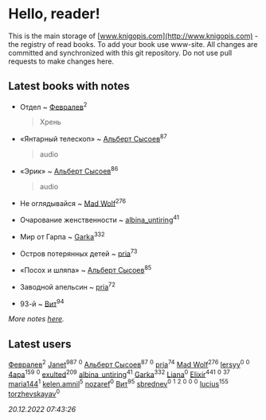 # Hello, reader!
This is the main storage of [www.knigopis.com](http://www.knigopis.com) - the registry of read books.
To add your book use www-site. All changes are committed and synchronized with this git repository.
Do not use pull requests to make changes here.


## Latest books with notes
* Отдел ~ [Февралев](users/100/100447278595804083446-google)<sup>2</sup>
    > Хрень

* «Янтарный телескоп» ~ [Альберт Сысоев](users/474/47446642-vkontakte)<sup>87</sup>
    > audio

* «Эрик» ~ [Альберт Сысоев](users/474/47446642-vkontakte)<sup>86</sup>
    > audio

* Не оглядывайся ~ [Mad Wolf](users/947/94738840-vkontakte)<sup>276</sup>

* Очарование женственности ~ [albina_untiring](users/257/2579695-vkontakte)<sup>41</sup>

* Мир от Гарпа ~ [Garka](users/115/115753719718250012620-google)<sup>332</sup>

* Остров потерянных детей ~ [pria](users/128/128917939-vkontakte)<sup>73</sup>

* «Посох и шляпа» ~ [Альберт Сысоев](users/474/47446642-vkontakte)<sup>85</sup>

* Заводной апельсин ~ [pria](users/128/128917939-vkontakte)<sup>72</sup>

* 93-й ~ [Вит](users/300/300273923-vkontakte)<sup>94</sup>


_More notes [here](latest_books_with_notes.md)._


## Latest users
[Февралев](users/100/100447278595804083446-google)<sup>2</sup> 
[Janet](users/108/108113656204404967440-google)<sup>987</sup> 
[](users/109/109183546699066617775-google)<sup>0</sup> 
[Альберт Сысоев](users/474/47446642-vkontakte)<sup>87</sup> 
[](users/557/55713637-yandex)<sup>0</sup> 
[pria](users/128/128917939-vkontakte)<sup>74</sup> 
[Mad Wolf](users/947/94738840-vkontakte)<sup>276</sup> 
[lersyy](users/534/534058281-vkontakte)<sup>0</sup> 
[](users/106/106957654900199939247-google)<sup>0</sup> 
[4apa](users/117/117392596378069249667-google)<sup>159</sup> 
[](users/102/102335809246232220069-google)<sup>0</sup> 
[exulted](users/100/100599204551896265722-google)<sup>209</sup> 
[albina_untiring](users/257/2579695-vkontakte)<sup>41</sup> 
[Garka](users/115/115753719718250012620-google)<sup>332</sup> 
[Liana](users/116/116745388223641294260-google)<sup>0</sup> 
[Elixir](users/115/115826717712507836033-google)<sup>441</sup> 
[](users/105/105856312850094798390-google)<sup>0</sup> 
[](users/118/118248226132797004598-google)<sup>37</sup> 
[maria144](users/298/29830911-vkontakte)<sup>1</sup> 
[kelen.amnil](users/555/555255766-yandex)<sup>5</sup> 
[nozaref](users/360/360373228-vkontakte)<sup>0</sup> 
[Вит](users/300/300273923-vkontakte)<sup>95</sup> 
[sbrednev](users/152/152568287-vkontakte)<sup>0</sup> 
[](users/116/116931591025617696299-google)<sup>1</sup> 
[](users/106/106915386474260202605-google)<sup>2</sup> 
[](users/336/336022778-yandex)<sup>0</sup> 
[](users/105/105504786394629614265-google)<sup>0</sup> 
[](users/490/4902057994187718389-mailru)<sup>0</sup> 
[lucius](users/838/83820536-yandex)<sup>155</sup> 
[torzhevskayav](users/142/142711152-vkontakte)<sup>0</sup> 


_20.12.2022 07:43:26_
